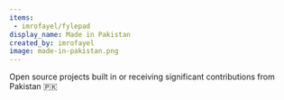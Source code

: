 ```yaml
---
items:
 - imrofayel/fylepad
display_name: Made in Pakistan
created_by: imrofayel
image: made-in-pakistan.png
---
```


Open source projects built in or receiving significant contributions from Pakistan 🇵🇰
